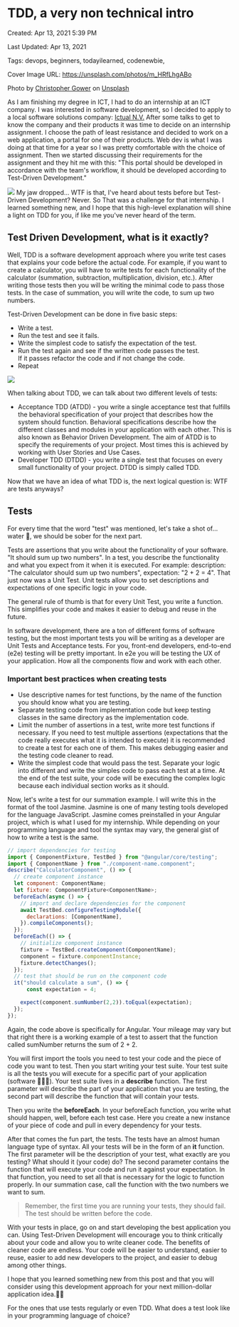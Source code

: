 # TDD, a very non technical intro

Created: Apr 13, 2021 5:39 PM

Last Updated: Apr 13, 2021

Tags: devops, beginners, todayilearned, codenewbie,

Cover Image URL: https://unsplash.com/photos/m_HRfLhgABo

Photo by <a href="https://unsplash.com/@cgower?utm_source=unsplash&utm_medium=referral&utm_content=creditCopyText">Christopher Gower</a> on <a href="https://unsplash.com/s/photos/computer?utm_source=unsplash&utm_medium=referral&utm_content=creditCopyText">Unsplash</a>
  

As I am finishing my degree in ICT, I had to do an internship at an ICT company. I was interested in software development, so I decided to apply to a local software solutions company: [Ictual N.V.](https://ictual.com/) After some talks to get to know the company and their products it was time to decide on an internship assignment. I choose the path of least resistance and decided to work on a web application, a portal for one of their products. Web dev is what I was doing at that time for a year so I was pretty comfortable with the choice of assignment. Then we started discussing their requirements for the assignment and they hit me with this: "This portal should be developed in accordance with the team's workflow, it should be developed according to Test-Driven Development."

<img src="https://i.pinimg.com/originals/4a/04/de/4a04de92117419795c57964fa1adcd79.gif">
My jaw dropped... WTF is that, I've heard about tests before but Test-Driven Development? Never. So That was a challenge for that internship. I learned something new, and I hope that this high-level explanation will shine a light on TDD for you, if like me you've never heard of the term.

## Test Driven Development, what is it exactly?

Well, TDD is a software development approach where you write test cases that explains your code before the actual code. For example, if you want to create a calculator, you will have to write tests for each functionality of the calculator (summation, subtraction, multiplication, division, etc.). After writing those tests then you will be writing the minimal code to pass those tests. In the case of summation, you will write the code, to sum up two numbers.

Test-Driven Development can be done in five basic steps:

- Write a test.
- Run the test and see it fails.
- Write the simplest code to satisfy the expectation of the test.
- Run the test again and see if the written code passes the test.
  <br> If it passes refactor the
  code and if not change the code.
- Repeat

<img src="https://miro.medium.com/max/895/1*go_FkuatfXkatl_m7HD8Bw.png">

When talking about TDD, we can talk about two different levels of tests:

- Acceptance TDD (ATDD) - you write a single acceptance test that fulfills the behavioral specification of your project that describes how the system should function. Behavioral specifications describe how the different classes and modules in your application with each other. This is also known as Behavior Driven Development. The aim of ATDD is to specify the requirements of your project. Most times this is achieved by working with User Stories and Use Cases.
- Developer TDD (DTDD) - you write a single test that focuses on every small functionality of your project. DTDD is simply called TDD.

Now that we have an idea of what TDD is, the next logical question is: WTF are tests anyways?

## Tests

For every time that the word "test" was mentioned, let's take a shot of... water 🥤, we should be sober for the next part.

Tests are assertions that you write about the functionality of your software. "It should sum up two numbers". In a test, you describe the functionality and what you expect from it when it is executed. For example:
description: "The calculator should sum up two numbers", expectation: "2 + 2 = 4". That just now was a Unit Test. Unit tests allow you to set descriptions and expectations of one specific logic in your code.

The general rule of thumb is that for every Unit Test, you write a function. This simplifies your code and makes it easier to debug and reuse in the future.

In software development, there are a ton of different forms of software testing, but the most important tests you will be writing as a developer are Unit Tests and Acceptance tests. For you, front-end developers, end-to-end (e2e) testing will be pretty important. In e2e you will be testing the UX of your application. How all the components flow and work with each other.

### Important best practices when creating tests

- Use descriptive names for test functions, by the name of the function you should know what you are testing.
- Separate testing code from implementation code but keep testing classes in the same directory as the implementation code.
- Limit the number of assertions in a test, write more test functions if necessary. If you need to test multiple assertions (expectations that the code really executes what it is intended to execute) it is recommended to create a test for each one of them. This makes debugging easier and the testing code cleaner to read.
- Write the simplest code that would pass the test. Separate your logic into different and write the simples code to pass each test at a time. At the end of the test suite, your code will be executing the complex logic because each individual section works as it should.

Now, let's write a test for our summation example. I will write this in the format of the tool Jasmine. Jasmine is one of many testing tools developed for the language JavaScript. Jasmine comes preinstalled in your Angular project, which is what I used for my internship. While depending on your programming language and tool the syntax may vary, the general gist of how to write a test is the same.

```javascript
// import dependencies for testing
import { ComponentFixture, TestBed } from "@angular/core/testing";
import { ComponentName } from "./component-name.component";
describe("CalculatorComponent", () => {
  // create component instance
  let component: ComponentName;
  let fixture: ComponentFixture<ComponentName>;
  beforeEach(async () => {
    // import and declare dependencies for the component
    await TestBed.configureTestingModule({
      declarations: [ComponentName],
    }).compileComponents();
  });
  beforeEach(() => {
    // initialize component instance
    fixture = TestBed.createComponent(ComponentName);
    component = fixture.componentInstance;
    fixture.detectChanges();
  });
  // test that should be run on the component code
  it("should calculate a sum", () => {
      const expectation = 4;

    expect(component.sumNumber(2,2)).toEqual(expectation);
  });
});
```
Again, the code above is specifically for Angular. Your mileage may vary but that right there is a working example of a test to assert that the function called sumNumber returns the sum of 2 + 2.

You will first import the tools you need to test your code and the piece of code you want to test. Then you start writing your test suite. Your test suite is all the tests you will execute for a specific part of your application (software 🤷🏿‍♀️). Your test suite lives in a **describe** function. The first parameter will describe the part of your application that you are testing, the second part will describe the function that will contain your tests.

 Then you write the **beforeEach**. In your beforeEach function, you write what should happen, well, before each test case. Here you create a new instance of your piece of code and pull in every dependency for your tests. 

 After that comes the fun part, the tests. The tests have an almost human language type of syntax. All your tests will be in the form of an **it** function. The first parameter will be the description of your test, what exactly are you testing? What should it (your code) do? The second parameter contains the function that will execute your code and run it against your expectation. In that function, you need to set all that is necessary for the logic to function properly. In our summation case, call the function with the two numbers we want to sum.

 > Remember, the first time you are running your tests, they should fail. The test should be written before the code.

With your tests in place, go on and start developing the best application you can. Using Test-Driven Development will encourage you to think critically about your code and allow you to write cleaner code. The benefits of cleaner code are endless. Your code will be easier to understand, easier to reuse, easier to add new developers to the project, and easier to debug among other things.

I hope that you learned something new from this post and that you will consider using this development approach for your next million-dollar application idea.🤙🏿

For the ones that use tests regularly or even TDD. What does a test look like in your programming language of choice?